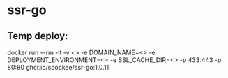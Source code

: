 # ssr-go


## Temp deploy:

docker run --rm -it -v <>  -e DOMAIN_NAME=<> -e DEPLOYMENT_ENVIRONMENT=<> -e SSL_CACHE_DIR=<>  -p 433:443 -p 80:80 ghcr.io/soockee/ssr-go:1.0.11 